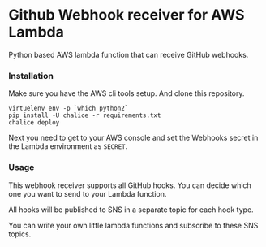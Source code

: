 # Github Webhook receiver for AWS Lambda

Python based AWS lambda function that can receive GitHub webhooks.

### Installation

Make sure you have the AWS cli tools setup. And clone this repository.

```shell
virtuelenv env -p `which python2`
pip install -U chalice -r requirements.txt
chalice deploy
```

Next you need to get to your AWS console and set the Webhooks secret in the
Lambda environment as `SECRET`.

### Usage

This webhook receiver supports all GitHub hooks.
You can decide which one you want to send to your Lambda function.

All hooks will be published to SNS in a separate topic for each hook type.

You can write your own little lambda functions and subscribe to these SNS topics.
